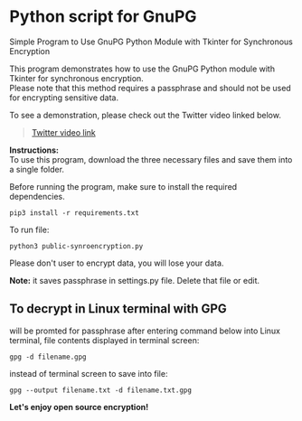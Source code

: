 # Python script for GnuPG
Simple Program to Use GnuPG Python Module with Tkinter for Synchronous Encryption

This program demonstrates how to use the GnuPG Python module with Tkinter for synchronous encryption.      
Please note that this method requires a passphrase and should not be used for encrypting sensitive data.      

To see a demonstration, please check out the Twitter video linked below.

<blockquote class="twitter-tweet"><a href="https://twitter.com/econexpert/status/1639548054196854784">Twitter video link</a></blockquote> 

**Instructions:**    
To use this program, download the three necessary files and save them into a single folder. 

Before running the program, make sure to install the required dependencies.

```
pip3 install -r requirements.txt
```
To run file:
```
python3 public-synroencryption.py
```
Please don't user to encrypt data, you will lose your data.


**Note:** it saves passphrase in settings.py file. Delete that file or edit. 

## To decrypt in Linux terminal with GPG     
will be promted for passphrase after entering command below into Linux terminal, file contents displayed in terminal screen:
```
gpg -d filename.gpg
```
instead of terminal screen to save into file:
```
gpg --output filename.txt -d filename.txt.gpg
```

**Let's enjoy open source encryption!**
